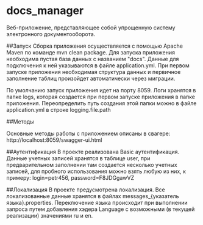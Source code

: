 # docs_manager
Веб-приложение, представляющее собой упрощенную систему электронного документооборота.


##Запуск
Сборка приложения осуществляется с помощью Apache Maven по команде mvn clean package.
Для запуска приложения необходима пустая база данных с названием "docs". 
Данные для подключения к ней указываются в файле application.yml. При первом запуске приложения необходимая структура 
данных и первичное заполнение таблиц произойдет автоматически через миграции.

По умолчанию запуск приложения идет на порту 8059. 
Логи хранятся в папке logs, которая создается при первом запуске приложения в папке приложения. 
Переопределить путь создания этой папки можно в файле application.yml в строке logging.file.path

##Методы

Основные методы работы с приложением описаны в свагере: http://localhost:8059/swagger-ui.html

##Аутентификация
В проекте реализована Basic аутентификация. Данные учетных записей хранятся в таблице user, при предварительном 
заполнении там создается несколько учетных записей, для пробного использования можно взять любую из них, 
к примеру: login=petr456, password=F8JDGgawVZ

##Локализация
В проекте предусмотрена локализация. Все локализованные данные хранятся в файлах messages_{указатель языка}.properties.
Переключение языка происходит при выполнении запроса путем добавления хэдера Language 
с возможными (в текущей реализации) значениями ru и en.



